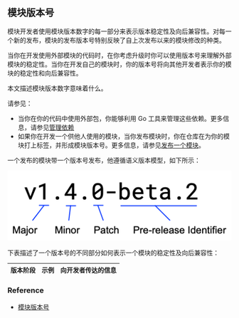 ## 模块版本号

模块开发者使用模块版本数字的每一部分来表示版本稳定性及向后兼容性。对每一个新的发布，模块的发布版本号特别反映了自上次发布以来的模块修改的种类。

当你在开发使用外部模块的代码时，在你考虑升级时你可以使用版本号来理解外部模块的稳定性。当你在开发自己的模块时，你的版本号将向其他开发者表示你的模块的稳定性和向后兼容性。

本文描述模块版本数字意味着什么。

请参见：

- 当你在你的代码中使用外部包，你能够利用 Go 工具来管理这些依赖。更多信息，请参见[管理依赖](https://go.dev/doc/modules/managing-dependencies)
- 如果你在开发一个供他人使用的模块，当你发布模块时，你在仓库在为你的模块打上标签，并形成模块版本号。更多信息，请参见[发布一个模块](https://go.dev/doc/modules/publishing)。

一个发布的模块带一个版本号发布，他遵循语义版本模型，如下所示：

![版本号](images/version-number.png)

下表描述了一个版本号的不同部分如何表示一个模块的稳定性及向后兼容性：

版本阶段|示例|向开发者传达的信息
-------|--------|--------



### Reference

- [模块版本号](https://go.dev/doc/modules/version-numbers)
